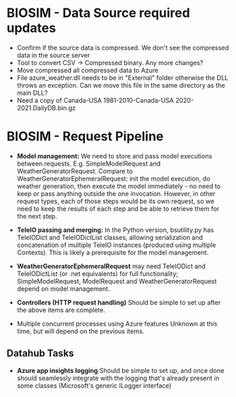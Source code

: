 # BIOSIM - Data Source required updates

- Confirm if the source data is compressed. We don't see the compressed data in the source server
- Tool to convert CSV -> Compressed binary. Any more changes?
- Move compressed all compressed data to Azure
- File azure_weather.dll needs to be in "External" folder otherwise the DLL throws an exception. Can we move this file in the same directory as the main DLL?
- Need a copy of Canada-USA 1981-2010-Canada-USA 2020-2021.DailyDB.bin.gz

# BIOSIM - Request Pipeline

- **Model management:** We need to store and pass model executions between requests. E.g. SimpleModelRequest and WeatherGeneratorRequest. Compare to WeatherGeneratorEphemeralRequest: init the model execution, do weather generation, then execute the model immediately - no need to keep or pass anything outside the one invocation. However, in other request types, each of those steps would be its own request, so we need to keep the results of each step and be able to retrieve them for the next step.

- **TeleIO passing and merging:** In the Python version, bsutility.py has TeleIODict and TeleIODictList classes, allowing serialization and concatenation of multiple TeleIO instances (produced using multiple Contexts). This is likely a prerequisite for the model management.

- **WeatherGeneratorEphemeralRequest** may need TeleIODict and TeleIODictList (or .net equivalents) for full functionality; SimpleModelRequest, ModelRequest and WeatherGeneratorRequest depend on model management.

- **Controllers (HTTP request handling)**
Should be simple to set up after the above items are complete.

- Multiple concurrent processes using Azure features
Unknown at this time, but will depend on the previous items.

## Datahub Tasks

- **Azure app insights logging**
Should be simple to set up, and once done should seamlessly integrate with the logging that's already present in some classes (Microsoft's generic ILogger interface)
